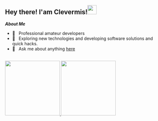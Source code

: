 


# <h2> Hey there! I'am Clevermis!<img src="https://raw.githubusercontent.com/MartinHeinz/MartinHeinz/master/wave.gif" width="30px"></h2>  

***About Me***

- 💼 &nbsp; Professional amateur developers
- 🤔 &nbsp; Exploring new technologies and developing software solutions and quick hacks.
- 💬 &nbsp; Ask me about anything [here](https://github.com/clevermis/clevermis/issues)




<br/>







<a href="https://github.com/Clevermis">
  <img height="180em" src="https://github-readme-stats.vercel.app/api?username=Clevermis&theme=buefy&show_icons=true&hide=contribs" />
  <img height="180em" src="https://github-readme-stats.vercel.app/api/top-langs/?username=Clevermis&theme=buefy&layout=compact" />
</a>

<br/>

